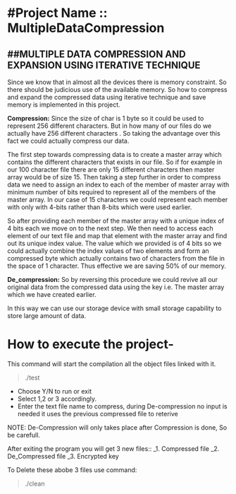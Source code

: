 #Project Name :: MultipleDataCompression
========================================

##MULTIPLE DATA COMPRESSION AND EXPANSION USING ITERATIVE TECHNIQUE
--------------------------------------------------------------------

Since we know that in almost all the devices there is memory constraint. So there should be judicious use of the available memory. So how to compress and expand the compressed data using iterative technique and save memory is implemented in this project.

**Compression:**
Since the size of char is 1 byte so it could be used to represent 256 different characters. But in how many of our files do we actually have 256 different characters . So taking the advantage over this fact we could actually compress our data.

The first step towards compressing data is to create a master array which contains the different characters that exists in our file. So if for example in our 100 character file there are only 15 different characters then master array would be of size 15. Then taking a step further in order to compress data we need to assign an index to each of the member of master array with minimum number of bits required to represent all of the members of the master array. In our case of 15 characters we could represent each member with only with 4-bits rather than 8-bits which were used earlier.

So after providing each member of the master array with a unique index of 4 bits each we move on to the next step. We then need to access each element of our text file and map that element with the master array and find out its unique index value. The value which we provided is of 4 bits so we could actually combine the index values of two elements and form an compressed byte which actually contains two of characters from the file in the space of 1 character. Thus effective we are saving 50% of our memory.

**De_compression:**
So by reversing this procedure we could revive all our original data from the compressed data using the key i.e. The master array which we have created earlier.

In this way we can use our storage device with small storage capability to store large amount of data.

# How to execute the project-
This command will start the compilation all the object files linked with it.
> ./test

- Choose Y/N to run or exit
- Select 1,2 or 3 accordingly.
- Enter the text file name to compress, during De-compression no input is needed it uses the previous compressed file to reterive

NOTE: De-Compression will only takes place after Compression is done, So be carefull.

After exiting the program you will get 3 new files::
_1. Compressed file
_2. De_Compressed file
_3. Encrypted key

To Delete these abobe 3 files use command:
> ./clean

